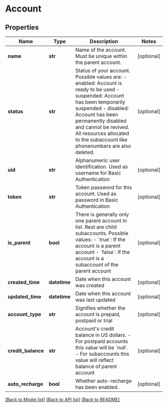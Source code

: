 # Account

## Properties
Name | Type | Description | Notes
------------ | ------------- | ------------- | -------------
**name** | **str** | Name of the account. Must be unique within the parent account.  | [optional] 
**status** | **str** | Status of your account. Possible values are:   - enabled: Account is ready to be used   - suspended: Account has been temporarily suspended   - disabled: Account has been permanently disabled and             cannot be revived. All resources allocated             to the subaccount like phonenumbers are also             deleted.  | [optional] 
**uid** | **str** | Alphanumeric user identification. Used as username for Basic Authentication  | [optional] 
**token** | **str** | Token password for this account. Used as password in Basic Authentication  | [optional] 
**is_parent** | **bool** | There is generally only one parent account in list. Rest are child subaccounts. Possible values:   - &#x60;true&#x60;: If the account is a parent account   - &#x60;false&#x60;: If the account is a subaccount of the parent account  | [optional] 
**created_time** | **datetime** | Date when this account was created | [optional] 
**updated_time** | **datetime** | Date when this account was last updated | [optional] 
**account_type** | **str** | Signifies whether the account is prepaid, postpaid or trial  | [optional] 
**credit_balance** | **str** | Account&#39;s credit balance in US dollars.   - For postpaid accounts this value will be &#x60;null&#x60;.   - For subaccounts this value will reflect balance of parent account  | [optional] 
**auto_recharge** | **bool** | Whether auto-recharge has been enabled.  | [optional] 

[[Back to Model list]](../README.md#documentation-for-models) [[Back to API list]](../README.md#documentation-for-api-endpoints) [[Back to README]](../README.md)


